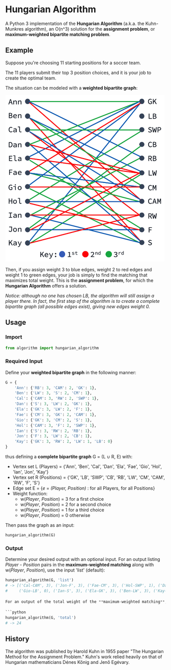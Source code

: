 # Hungarian Algorithm

A Python 3 implementation of the **Hungarian Algorithm** (a.k.a. the Kuhn-Munkres algorithm), an O(n^3) solution for the **assignment problem**, or **maximum-weighted bipartite matching problem**.

## Example

Suppose you're choosing 11 starting positions for a soccer team. 

The 11 players submit their top 3 position choices, and it is your job to create the optimal team.

The situation can be modeled with a **weighted bipartite graph**:

<img src="./soccer_ex.png" alt="Example" width="500"/>

Then, if you assign weight 3 to blue edges, weight 2 to red edges and weight 1 to green edges, your job is simply to find the matching that maximizes total weight. This is the **assignment problem**, for which the **Hungarian Algorithm** offers a solution.

*Notice: although no one has chosen LB, the algorithm will still assign a player there. In fact, the first step of the algorithm is to create a complete bipartite graph (all possible edges exist), giving new edges weight 0.*

## Usage

### Import 

```python
from algorithm import hungarian_algorithm
```
### Required Input

Define your **weighted bipartite graph** in the following manner:

```python
G = {
	'Ann': {'RB': 3, 'CAM': 2, 'GK': 1},
	'Ben': {'LW': 3, 'S': 2, 'CM': 1},
	'Cal': {'CAM': 3, 'RW': 2, 'SWP': 1},
	'Dan': {'S': 3, 'LW': 2, 'GK': 1},
	'Ela': {'GK': 3, 'LW': 2, 'F': 1},
	'Fae': {'CM': 3, 'GK': 2, 'CAM': 1},
	'Gio': {'GK': 3, 'CM': 2, 'S': 1},
	'Hol': {'CAM': 3, 'F': 2, 'SWP': 1},
	'Ian': {'S': 3, 'RW': 2, 'RB': 1},
	'Jon': {'F': 3, 'LW': 2, 'CB': 1},
	'Kay': {'GK': 3, 'RW': 2, 'LW': 1, 'LB': 0}
}
```

thus defining a **complete bipartite graph** G = (L &#8746; R, E) with:

* Vertex set L (Players) = {'Ann', 'Ben', 'Cal', 'Dan', 'Ela', 'Fae', 'Gio', 'Hol', 'Ian', 'Jon', 'Kay'}
* Vertex set R (Positions) = {'GK', 'LB', 'SWP', 'CB', 'RB', 'LW', 'CM', 'CAM', 'RW', 'F', 'S'}
* Edge set E = {*e* = *(Player, Position)* : for all Players, for all Positions}
* Weight function:
	* w(*Player*, *Position*) = 3 for a first choice
	* w(*Player*, *Position*) = 2 for a second choice
	* w(*Player*, *Position*) = 1 for a third choice
	* w(*Player*, *Position*) = 0 otherwise

Then pass the graph as an input:

```python
hungarian_algorithm(G)
```

### Output

Determine your desired output with an optional input. For an output listing *Player - Position* pairs in the **maximum-weighted matching** along with w(*Player*, *Position*), use the input 'list' (default):

```python
hungarian_algorithm(G, 'list')
# -> [('Cal-CAM', 3), ('Jon-F', 3), ('Fae-CM', 3), ('Hol-SWP', 1), ('Dan-CB', 0), ('Ann-RB', 3),
#     ('Gio-LB', 0), ('Ian-S', 3), ('Ela-GK', 3), ('Ben-LW', 3), ('Kay-RW', 2)]

For an output of the total weight of the **maximum-weighted matching**, use the input 'total':

```python
hungarian_algorithm(G, 'total')
# -> 24
```

## History

The algorithm was published by Harold Kuhn in 1955 paper "The Hungarian Method for the Assignment Problem." Kuhn's work relied heavily on that of Hungarian mathematicians D&eacute;nes K&#337;nig and Jen&#337; Eg&eacute;vary.
